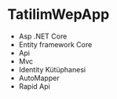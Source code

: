 # TatilimWepApp
+ Asp .NET Core
+ Entity framework Core
+ Api
+ Mvc
+ Identity Kütüphanesi
+ AutoMapper
+ Rapid Api
